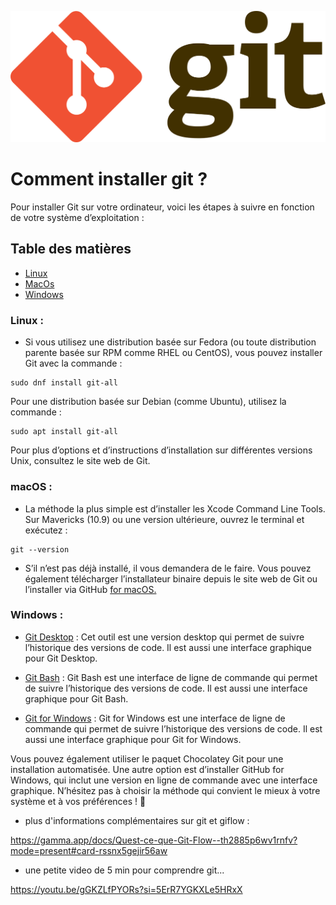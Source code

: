 <p align="center"><img width="600"src="../../images/git-logo.png"/><p>

# Comment installer git ?

Pour installer Git sur votre ordinateur, voici les étapes à suivre en fonction de votre système d’exploitation :

## Table des matières

- [Linux](#linux)
- [MacOs](#macos)
- [Windows](#windows)

### **Linux :**

- Si vous utilisez une distribution basée sur Fedora (ou toute distribution parente basée sur RPM comme RHEL ou CentOS), vous pouvez installer Git avec la commande :

```
sudo dnf install git-all
```

Pour une distribution basée sur Debian (comme Ubuntu), utilisez la commande :

```
sudo apt install git-all
```

Pour plus d’options et d’instructions d’installation sur différentes versions Unix, consultez le site web de Git.

### **macOS :**

- La méthode la plus simple est d’installer les Xcode Command Line Tools. Sur Mavericks (10.9) ou une version ultérieure, ouvrez le terminal et exécutez :

```
git --version
```

- S’il n’est pas déjà installé, il vous demandera de le faire.
  Vous pouvez également télécharger l’installateur binaire depuis le site web de Git ou l’installer via GitHub [for macOS.](https://git-scm.com/download/mac)

### **Windows :**

- [Git Desktop](https://git-scm.com/downloads) : Cet outil est une version desktop qui permet de suivre l’historique des versions de code. Il est aussi une interface graphique pour Git Desktop.

- [Git Bash](https://git-scm.com/downloads) : Git Bash est une interface de ligne de commande qui permet de suivre l’historique des versions de code. Il est aussi une interface graphique pour Git Bash.

- [Git for Windows](https://git-scm.com/downloads) : Git for Windows est une interface de ligne de commande qui permet de suivre l’historique des versions de code. Il est aussi une interface graphique pour Git for Windows.

Vous pouvez également utiliser le paquet Chocolatey Git pour une installation automatisée.
Une autre option est d’installer GitHub for Windows, qui inclut une version en ligne de commande avec une interface graphique.
N’hésitez pas à choisir la méthode qui convient le mieux à votre système et à vos préférences ! 🚀

- plus d'informations complémentaires sur git et giflow :

https://gamma.app/docs/Quest-ce-que-Git-Flow--th2885p6wv1rnfv?mode=present#card-rssnx5gejir56aw

- une petite video de 5 min pour comprendre git...

https://youtu.be/gGKZLfPYORs?si=5ErR7YGKXLe5HRxX
